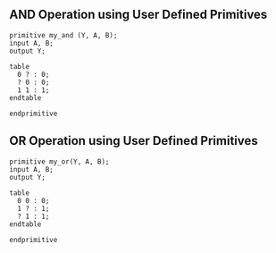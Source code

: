 ## AND Operation using User Defined Primitives
```
primitive my_and (Y, A, B);
input A, B;
output Y;

table
  0 ? : 0;
  ? 0 : 0;
  1 1 : 1;
endtable

endprimitive
```

## OR Operation using User Defined Primitives
```
primitive my_or(Y, A, B);
input A, B;
output Y;

table
  0 0 : 0;
  1 ? : 1;
  ? 1 : 1;
endtable

endprimitive
```

